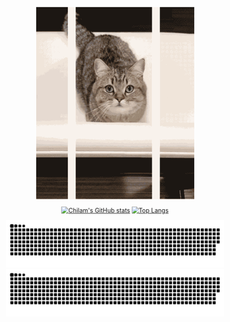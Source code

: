 
<div align=center>
  <img src="https://raw.githubusercontent.com/ch1lam/ch1lam/main/cat.gif" />
  
  [![Chilam's GitHub stats](https://github-readme-stats.vercel.app/api?username=ch1lam&count_private=true&show_icons=true&icon_color=805AD5&text_color=718096&bg_color=ffffff&hide_title=true&hide_border=true)]()
  [![Top Langs](https://github-readme-stats.vercel.app/api/top-langs/?username=ch1lam&layout=compact&hide_title=true&hide_border=true)]()

  ![github contribution grid snake animation](https://raw.githubusercontent.com/ch1lam/ch1lam/output/github-contribution-grid-snake-dark.svg#gh-dark-mode-only)![github contribution grid snake animation](https://raw.githubusercontent.com/ch1lam/ch1lam/output/github-contribution-grid-snake.svg#gh-light-mode-only)
</div>


